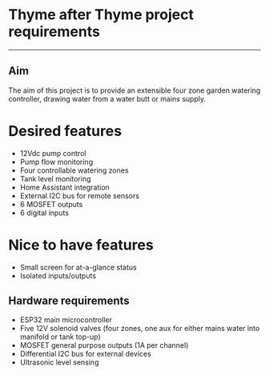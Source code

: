 # Thyme after Thyme project requirements
-------------------
## Aim
The aim of this project is to provide an extensible four zone garden watering controller, drawing water from a water butt or mains supply.

# Desired features
- 12Vdc pump control
- Pump flow monitoring
- Four controllable watering zones
- Tank level monitoring
- Home Assistant integration
- External I2C bus for remote sensors
- 6 MOSFET outputs
- 6 digital inputs

# Nice to have features
- Small screen for at-a-glance status
- Isolated inputs/outputs

## Hardware requirements
- ESP32 main microcontroller
- Five 12V solenoid valves (four zones, one aux for either mains water into manifold or tank top-up)
- MOSFET general purpose outputs (1A per channel)
- Differential I2C bus for external devices
- Ultrasonic level sensing
